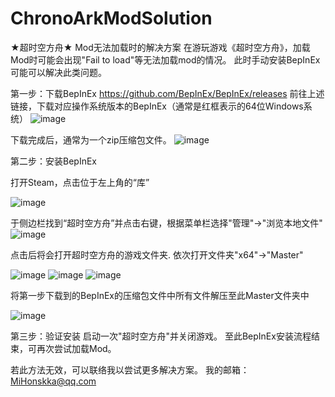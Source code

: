 # ChronoArkModSolution
★超时空方舟★ Mod无法加载时的解决方案
在游玩游戏《超时空方舟》，加载Mod时可能会出现"Fail to load"等无法加载mod的情况。
此时手动安装BepInEx可能可以解决此类问题。

第一步：下载BepInEx
https://github.com/BepInEx/BepInEx/releases
前往上述链接，下载对应操作系统版本的BepInEx（通常是红框表示的64位Windows系统）
![image](https://github.com/mihonskka/ChronoArkModSolution/assets/55042437/cf72f1ad-0c3d-4f7e-9e9f-86148b22f964)

下载完成后，通常为一个zip压缩包文件。
![image](https://github.com/mihonskka/ChronoArkModSolution/assets/55042437/0bccb454-99a3-4590-b34d-f7e182c46964)

第二步：安装BepInEx

打开Steam，点击位于左上角的“库”

![image](https://github.com/mihonskka/ChronoArkModSolution/assets/55042437/09a2bb15-b64d-4977-81f7-49d8941788f1)

于侧边栏找到“超时空方舟”并点击右键，根据菜单栏选择"管理"->"浏览本地文件"
![image](https://github.com/mihonskka/ChronoArkModSolution/assets/55042437/6cf30995-130e-4b67-a62b-77dcaaeef08e)

点击后将会打开超时空方舟的游戏文件夹.
依次打开文件夹"x64"->"Master"

![image](https://github.com/mihonskka/ChronoArkModSolution/assets/55042437/5ad0525c-92f9-4ca6-a46e-bb50c1cdb598)
![image](https://github.com/mihonskka/ChronoArkModSolution/assets/55042437/82babb1f-4258-4cda-a6c1-614a2e4571a0)
![image](https://github.com/mihonskka/ChronoArkModSolution/assets/55042437/009f1953-aa1c-49da-9e0b-72a607edc170)

将第一步下载到的BepInEx的压缩包文件中所有文件解压至此Master文件夹中

![image](https://github.com/mihonskka/ChronoArkModSolution/assets/55042437/7d4616e4-0c15-4f1d-8223-7127d355e9eb)

第三步：验证安装
启动一次"超时空方舟"并关闭游戏。
至此BepInEx安装流程结束，可再次尝试加载Mod。

若此方法无效，可以联络我以尝试更多解决方案。
我的邮箱：
MiHonskka@qq.com
